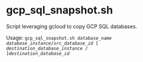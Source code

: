 # gcp_sql_snapshot.sh

Script leveraging gcloud to copy GCP SQL databases.

Usage: <code>gcp_sql_snapshot.sh *database_name* *database_instance*/*src_database_id* [ *destination_database_instance* / ]*destination_database_id*</code>
